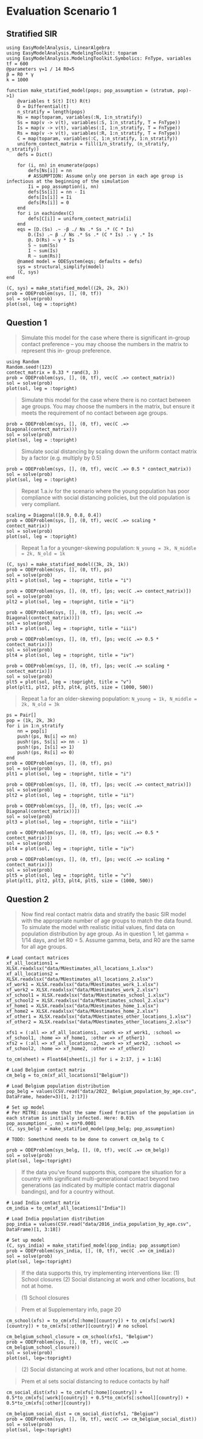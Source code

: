 # Evaluation Scenario 1

## Stratified SIR

```@example scenario1
using EasyModelAnalysis, LinearAlgebra
using EasyModelAnalysis.ModelingToolkit: toparam
using EasyModelAnalysis.ModelingToolkit.Symbolics: FnType, variables
tf = 600
@parameters γ=1 / 14 R0=5
β = R0 * γ
k = 1000

function make_statified_model(pops; pop_assumption = (stratum, pop)->1)
    @variables t S(t) I(t) R(t)
    D = Differential(t)
    n_stratify = length(pops)
    Ns = map(toparam, variables(:N, 1:n_stratify))
    Ss = map(v -> v(t), variables(:S, 1:n_stratify, T = FnType))
    Is = map(v -> v(t), variables(:I, 1:n_stratify, T = FnType))
    Rs = map(v -> v(t), variables(:R, 1:n_stratify, T = FnType))
    C = map(toparam, variables(:C, 1:n_stratify, 1:n_stratify))
    uniform_contect_matrix = fill(1/n_stratify, (n_stratify, n_stratify))
    defs = Dict()

    for (i, nn) in enumerate(pops)
        defs[Ns[i]] = nn
        # ASSUMPTION: Assume only one person in each age group is infectious at the beginning of the simulation
        Ii = pop_assumption(i, nn)
        defs[Ss[i]] = nn - Ii
        defs[Is[i]] = Ii
        defs[Rs[i]] = 0
    end
    for i in eachindex(C)
        defs[C[i]] = uniform_contect_matrix[i]
    end
    eqs = [D.(Ss) .~ -β ./ Ns .* Ss .* (C * Is)
        D.(Is) .~ β ./ Ns .* Ss .* (C * Is) .- γ .* Is
        @. D(Rs) ~ γ * Is
        S ~ sum(Ss)
        I ~ sum(Is)
        R ~ sum(Rs)]
    @named model = ODESystem(eqs; defaults = defs)
    sys = structural_simplify(model)
    (C, sys)
end

(C, sys) = make_statified_model((2k, 2k, 2k))
prob = ODEProblem(sys, [], (0, tf))
sol = solve(prob)
plot(sol, leg = :topright)
```

## Question 1

> Simulate this model for the case where there is significant in-group contact
> preference – you may choose the numbers in the matrix to represent this in-
> group preference.

```@example scenario1
using Random
Random.seed!(123)
contect_matrix = 0.33 * rand(3, 3)
prob = ODEProblem(sys, [], (0, tf), vec(C .=> contect_matrix))
sol = solve(prob)
plot(sol, leg = :topright)
```

> Simulate this model for the case where there is no contact between age groups.
> You may choose the numbers in the matrix, but ensure it meets the requirement
> of no contact between age groups.

```@example scenario1
prob = ODEProblem(sys, [], (0, tf), vec(C .=> Diagonal(contect_matrix)))
sol = solve(prob)
plot(sol, leg = :topright)
```

> Simulate social distancing by scaling down the uniform contact matrix by a
> factor (e.g. multiply by 0.5)

```@example scenario1
prob = ODEProblem(sys, [], (0, tf), vec(C .=> 0.5 * contect_matrix))
sol = solve(prob)
plot(sol, leg = :topright)
```

> Repeat 1.a.iv for the scenario where the young population has poor compliance
> with social distancing policies, but the old population is very compliant.

```@example scenario1
scaling = Diagonal([0.9, 0.8, 0.4])
prob = ODEProblem(sys, [], (0, tf), vec(C .=> scaling * contect_matrix))
sol = solve(prob)
plot(sol, leg = :topright)
```

> Repeat 1.a for a younger-skewing population: `N_young = 3k, N_middle = 2k, N_old = 1k`

```@example scenario1
(C, sys) = make_statified_model((3k, 2k, 1k))
prob = ODEProblem(sys, [], (0, tf), ps)
sol = solve(prob)
plt1 = plot(sol, leg = :topright, title = "i")

prob = ODEProblem(sys, [], (0, tf), [ps; vec(C .=> contect_matrix)])
sol = solve(prob)
plt2 = plot(sol, leg = :topright, title = "ii")

prob = ODEProblem(sys, [], (0, tf), [ps; vec(C .=> Diagonal(contect_matrix))])
sol = solve(prob)
plt3 = plot(sol, leg = :topright, title = "iii")

prob = ODEProblem(sys, [], (0, tf), [ps; vec(C .=> 0.5 * contect_matrix)])
sol = solve(prob)
plt4 = plot(sol, leg = :topright, title = "iv")

prob = ODEProblem(sys, [], (0, tf), [ps; vec(C .=> scaling * contect_matrix)])
sol = solve(prob)
plt5 = plot(sol, leg = :topright, title = "v")
plot(plt1, plt2, plt3, plt4, plt5, size = (1000, 500))
```

> Repeat 1.a for an older-skewing population: `N_young = 1k, N_middle = 2k, N_old = 3k`

```@example scenario1
ps = Pair[]
pop = (1k, 2k, 3k)
for i in 1:n_stratify
    nn = pop[i]
    push!(ps, Ns[i] => nn)
    push!(ps, Ss[i] => nn - 1)
    push!(ps, Is[i] => 1)
    push!(ps, Rs[i] => 0)
end
prob = ODEProblem(sys, [], (0, tf), ps)
sol = solve(prob)
plt1 = plot(sol, leg = :topright, title = "i")

prob = ODEProblem(sys, [], (0, tf), [ps; vec(C .=> contect_matrix)])
sol = solve(prob)
plt2 = plot(sol, leg = :topright, title = "ii")

prob = ODEProblem(sys, [], (0, tf), [ps; vec(C .=> Diagonal(contect_matrix))])
sol = solve(prob)
plt3 = plot(sol, leg = :topright, title = "iii")

prob = ODEProblem(sys, [], (0, tf), [ps; vec(C .=> 0.5 * contect_matrix)])
sol = solve(prob)
plt4 = plot(sol, leg = :topright, title = "iv")

prob = ODEProblem(sys, [], (0, tf), [ps; vec(C .=> scaling * contect_matrix)])
sol = solve(prob)
plt5 = plot(sol, leg = :topright, title = "v")
plot(plt1, plt2, plt3, plt4, plt5, size = (1000, 500))
```

## Question 2

> Now find real contact matrix data and stratify the basic SIR model with the appropriate number of age groups to match the data found. To simulate the model with realistic initial values, find data on population distribution by age group. As in question 1, let gamma = 1/14 days, and let R0 = 5. Assume gamma, beta, and R0 are the same for all age groups.

```@example scenario1
# Load contact matrices
xf_all_locations1 = XLSX.readxlsx("data/MUestimates_all_locations_1.xlsx")
xf_all_locations2 = XLSX.readxlsx("data/MUestimates_all_locations_2.xlsx")
xf_work1 = XLSX.readxlsx("data/MUestimates_work_1.xlsx")
xf_work2 = XLSX.readxlsx("data/MUestimates_work_2.xlsx")
xf_school1 = XLSX.readxlsx("data/MUestimates_school_1.xlsx")
xf_school2 = XLSX.readxlsx("data/MUestimates_school_2.xlsx")
xf_home1 = XLSX.readxlsx("data/MUestimates_home_1.xlsx")
xf_home2 = XLSX.readxlsx("data/MUestimates_home_2.xlsx")
xf_other1 = XLSX.readxlsx("data/MUestimates_other_locations_1.xlsx")
xf_other2 = XLSX.readxlsx("data/MUestimates_other_locations_2.xlsx")

xfs1 = (:all => xf_all_locations1, :work => xf_work1, :school => xf_school1, :home => xf_home1, :other => xf_other1)
xfs2 = (:all => xf_all_locations2, :work => xf_work2, :school => xf_school2, :home => xf_home2, :other => xf_other2)

to_cm(sheet) = Float64[sheet[i,j] for i = 2:17, j = 1:16]

# Load Belgium contact matrix
cm_belg = to_cm(xf_all_locations1["Belgium"])

# Load Belgium population distribution
pop_belg = values(CSV.read("data/2022_ Belgium_population_by_age.csv", DataFrame, header=3)[1, 2:17])

# Set up model
# Per MITRE: Assume that the same fixed fraction of the population in each stratum is initially infected. Here: 0.01%
pop_assumption(_, nn) = nn*0.0001
(C, sys_belg) = make_statified_model(pop_belg; pop_assumption)

# TODO: Somethind needs to be done to convert cm_belg to C

prob = ODEProblem(sys_belg, [], (0, tf), vec(C .=> cm_belg))
sol = solve(prob)
plot(sol, leg=:topright)
```

> If the data you’ve found supports this, compare the situation for a country with significant multi-generational contact beyond two generations (as indicated by multiple contact matrix diagonal bandings), and for a country without. 

```@example scenario1
# Load India contact matrix
cm_india = to_cm(xf_all_locations1["India"])

# Load India population distribution
pop_india = values(CSV.read("data/2016_india_population_by_age.csv", DataFrame)[1, 3:18])

# Set up model
(C, sys_india) = make_statified_model(pop_india; pop_assumption)
prob = ODEProblem(sys_india, [], (0, tf), vec(C .=> cm_india))
sol = solve(prob)
plot(sol, leg=:topright)
```

> If the data supports this, try implementing interventions like: (1) School closures (2) Social distancing at work and other locations, but not at home.

> (1) School closures

> Prem et al Supplementary info, page 20

```@example scenario1
cm_school(xfs) = to_cm(xfs[:home][country]) + to_cm(xfs[:work][country]) + to_cm(xfs[:other][country]) # no school

cm_belgium_school_closure = cm_school(xfs1, "Belgium")
prob = ODEProblem(sys, [], (0, tf), vec(C .=> cm_belgium_school_closure))
sol = solve(prob)
plot(sol, leg=:topright)
```

> (2) Social distancing at work and other locations, but not at home.

> Prem et al sets social distancing to reduce contacts by half

```@example scenario1
cm_social_dist(xfs) = to_cm(xfs[:home][country]) + 0.5*to_cm(xfs[:work][country]) + 0.5*to_cm(xfs[:school][country]) + 0.5*to_cm(xfs[:other][country]) 

cm_belgium_social_dist = cm_social_dist(xfs1, "Belgium")
prob = ODEProblem(sys, [], (0, tf), vec(C .=> cm_belgium_social_dist))
sol = solve(prob)
plot(sol, leg=:topright)
```